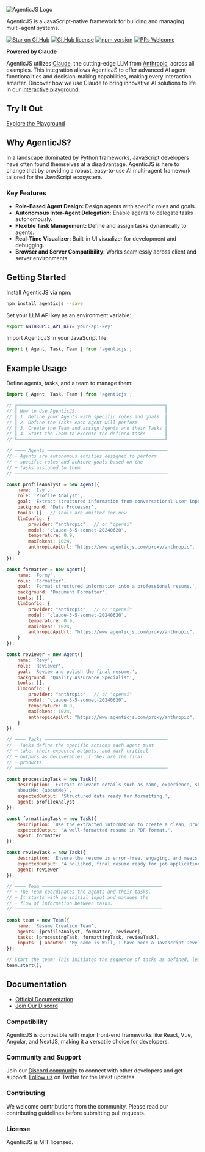 ![AgenticJS Logo](https://www.agenticjs.com/logo.svg)

AgenticJS is a JavaScript-native framework for building and managing multi-agent systems.

[![Star on GitHub](https://img.shields.io/github/stars/AI-Champions/agenticjs.svg?style=social)](https://github.com/AI-Champions/AgenticJS)
[![GitHub license](https://img.shields.io/badge/license-MIT-blue.svg)](https://github.com/AI-Champions/agenticjs/blob/main/LICENSE) [![npm version](https://img.shields.io/npm/v/agenticjs.svg?style=flat)](https://www.npmjs.com/package/agenticjs)
[![PRs Welcome](https://img.shields.io/badge/PRs-welcome-brightgreen.svg)](https://github.com/AI-Champions/AgenticJS/pulls)


**Powered by Claude**

AgenticJS utilizes [Claude](https://www.anthropic.com/api), the cutting-edge LLM from [Anthropic](https://www.anthropic.com/), across all examples. This integration allows AgenticJS to offer advanced AI agent functionalities and decision-making capabilities, making every interaction smarter. Discover how we use Claude to bring innovative AI solutions to life in our [interactive playground](https://agenticjs.com).

## Try It Out

[Explore the Playground](https://agenticjs.com)

## Why AgenticJS?

In a landscape dominated by Python frameworks, JavaScript developers have often found themselves at a disadvantage. AgenticJS is here to change that by providing a robust, easy-to-use AI multi-agent framework tailored for the JavaScript ecosystem.

### Key Features

- **Role-Based Agent Design:** Design agents with specific roles and goals.
- **Autonomous Inter-Agent Delegation:** Enable agents to delegate tasks autonomously.
- **Flexible Task Management:** Define and assign tasks dynamically to agents.
- **Real-Time Visualizer:** Built-in UI visualizer for development and debugging.
- **Browser and Server Compatibility:** Works seamlessly across client and server environments.

## Getting Started

Install AgenticJS via npm:

```bash
npm install agenticjs --save
```

Set your LLM API key as an environment variable:
```bash
export ANTHROPIC_API_KEY='your-api-key'
```

Import AgenticJS in your JavaScript file:

```js
import { Agent, Task, Team } from 'agenticjs';
```

## Example Usage

Define agents, tasks, and a team to manage them:

```js
import { Agent, Task, Team } from 'agenticjs';

// ╔══════════════════════════════════════════════════════╗
// ║ How to Use AgenticJS:                                ║
// ║ 1. Define your Agents with specific roles and goals  ║
// ║ 2. Define the Tasks each Agent will perform          ║ 
// ║ 3. Create the Team and assign Agents and their Tasks ║
// ║ 4. Start the Team to execute the defined tasks       ║
// ╚══════════════════════════════════════════════════════╝

// ──── Agents ────────────────────────────────────────────
// ─ Agents are autonomous entities designed to perform
// ─ specific roles and achieve goals based on the
// ─ tasks assigned to them.
// ────────────────────────────────────────────────────────

const profileAnalyst = new Agent({
    name: 'Ivy', 
    role: 'Profile Analyst', 
    goal: 'Extract structured information from conversational user input.', 
    background: 'Data Processor',
    tools: [],  // Tools are omitted for now
    llmConfig: {
        provider: "anthropic",  // or "openai"
        model: "claude-3-5-sonnet-20240620",
        temperature: 0.9,
        maxTokens: 1024,
        anthropicApiUrl: "https://www.agenticjs.com/proxy/anthropic",
    }    
});

const formatter = new Agent({
    name: 'Formy', 
    role: 'Formatter', 
    goal: 'Format structured information into a professional resume.', 
    background: 'Document Formatter',
    tools: [],
    llmConfig: {
        provider: "anthropic",  // or "openai"
        model: "claude-3-5-sonnet-20240620",
        temperature: 0.9,
        maxTokens: 1024,
        anthropicApiUrl: "https://www.agenticjs.com/proxy/anthropic",
    }    
});

const reviewer = new Agent({
    name: 'Revy', 
    role: 'Reviewer', 
    goal: 'Review and polish the final resume.', 
    background: 'Quality Assurance Specialist',
    tools: [],
    llmConfig: {
        provider: "anthropic",  // or "openai"
        model: "claude-3-5-sonnet-20240620",
        temperature: 0.9,
        maxTokens: 1024,
        anthropicApiUrl: "https://www.agenticjs.com/proxy/anthropic",
    }    
});

// ──── Tasks ─────────────────────────────────────────────
// ─ Tasks define the specific actions each agent must
// ─ take, their expected outputs, and mark critical
// ─ outputs as deliverables if they are the final
// ─ products.
// ────────────────────────────────────────────────────────

const processingTask = new Task({ 
    description: `Extract relevant details such as name, experience, skills, and job history from the user's 'aboutMe' input. 
    aboutMe: {aboutMe}`,
    expectedOutput: 'Structured data ready for formatting.', 
    agent: profileAnalyst
});

const formattingTask = new Task({ 
    description: `Use the extracted information to create a clean, professional resume layout tailored for a JavaScript Developer.`,
    expectedOutput: 'A well-formatted resume in PDF format.', 
    agent: formatter 
});

const reviewTask = new Task({ 
    description: `Ensure the resume is error-free, engaging, and meets professional standards.`,
    expectedOutput: 'A polished, final resume ready for job applications. Please do not give any feedback on the resume. Just the final resume.', 
    agent: reviewer 
});

// ──── Team ────────────────────────────────────────────
// ─ The Team coordinates the agents and their tasks.
// ─ It starts with an initial input and manages the
// ─ flow of information between tasks.
// ──────────────────────────────────────────────────────

const team = new Team({
    name: 'Resume Creation Team',
    agents: [profileAnalyst, formatter, reviewer],
    tasks: [processingTask, formattingTask, reviewTask],
    inputs: { aboutMe: 'My name is Will, I have been a Javascript Developer for 3 years. I know React, NextJS, and REDUX. My latest job was as a Junior Developer at Disney creating UIs for the main landing page.' },  // Initial input for the first task
});

// Start the team: This initiates the sequence of tasks as defined, leading to the generation of the final deliverable.
team.start();


```

## Documentation

- [Official Documentation](https://agenticjs.com)
- [Join Our Discord](https://bit.ly/JoinAIChamps)

### Compatibility

AgenticJS is compatible with major front-end frameworks like React, Vue, Angular, and NextJS, making it a versatile choice for developers.

### Community and Support

Join our [Discord community](https://bit.ly/JoinAIChamps) to connect with other developers and get support. [Follow us](https://x.com/dariel_noel) on Twitter for the latest updates.

### Contributing

We welcome contributions from the community. Please read our contributing guidelines before submitting pull requests.

### License

AgenticJS is MIT licensed.